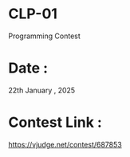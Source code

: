 # CLP-01 
Programming Contest


# Date :
22th January , 2025

# Contest Link :
https://vjudge.net/contest/687853
